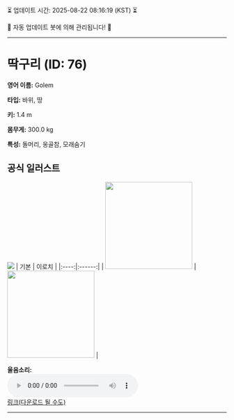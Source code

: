 
⏳ 업데이트 시간: 2025-08-22 08:16:19 (KST) ⏳

🤖 자동 업데이트 봇에 의해 관리됩니다! 🤖

---

# 딱구리 (ID: 76)
**영어 이름:** Golem

**타입:** 바위, 땅

**키:** 1.4 m

**몸무게:** 300.0 kg

**특성:** 돌머리, 옹골참, 모래숨기

## 공식 일러스트
![](https://raw.githubusercontent.com/PokeAPI/sprites/master/sprites/pokemon/other/official-artwork/76.png)
| 기본 | 이로치 |
|:----:|:------:|
| <img src="http://play.pokemonshowdown.com/sprites/ani/golem.gif" width="200"> | <img src="http://play.pokemonshowdown.com/sprites/ani-shiny/golem.gif" width="200"> |

**울음소리:**<br><audio controls src="https://raw.githubusercontent.com/PokeAPI/cries/main/cries/pokemon/latest/76.ogg"></audio><br> [링크(다운로드 될 수도)](https://raw.githubusercontent.com/PokeAPI/cries/main/cries/pokemon/latest/76.ogg)


---
